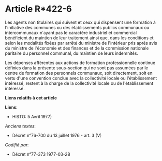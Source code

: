 # Article R*422-6

Les agents non titulaires qui suivent et ceux qui dispensent une formation à l'initiative des communes ou des établissements
publics communaux ou intercommunaux n'ayant pas le caractère industriel et commercial bénéficient du maintien de leur
traitement ainsi que, dans les conditions et selon les modalités fixées par arrêté du ministre de l'intérieur pris après avis
du ministre de l'économie et des finances et de la commission nationale paritaire du personnel communal, du maintien de leurs
indemnités.

Les dépenses afférentes aux actions de formation professionnelle continue définies dans la présente sous-section qui ne sont
pas assumées par le centre de formation des personnels communaux, soit directement, soit en vertu d'une convention conclue
avec la collectivité locale ou l'établissement intéressé, restent à la charge de la collectivité locale ou de l'établissement
intéressé.

**Liens relatifs à cet article**

**Liens**:

  - HISTO: 5 Avril 1977)

_Anciens textes_:

  - Décret n°76-700 du 13 juillet 1976 - art. 3 (V)

_Codifié par_:

  - Décret n°77-373 1977-03-28
